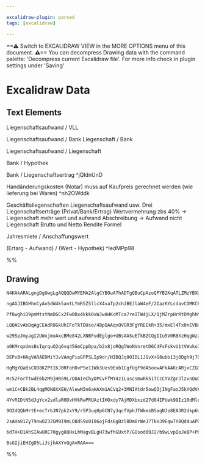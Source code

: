 ```yaml
---

excalidraw-plugin: parsed
tags: [excalidraw]

---
```

==⚠  Switch to EXCALIDRAW VIEW in the MORE OPTIONS menu of this document. ⚠== You can decompress Drawing data with the command palette: 'Decompress current Excalidraw file'. For more info check in plugin settings under 'Saving'


# Excalidraw Data

## Text Elements
Liegenschaftsaufwand / VLL

Liegenschaftsaufwand / Bank
Liegenschaft / Bank

Liegenschaftsaufwand / Liegenschaft

Bank / Hypothek

Bank / Liegenschaftsertrag
 ^jQldnUnD

Handänderungskosten (Notar) muss auf Kaufpreis gerechnet werden (wie lieferung bei Waren)
 ^nh2OWddk

Geschäftsliegenschaften
Liegenschaftsaufwand usw.
Drei Liegenschaftserträge (Privat/Bank/Ertrag)
Wertvermehrung zbs 40% -> Liegenschaft mehr wert und aufwand
Abschreibung -> Aufwand nicht Liegenschaft
Brutto und Netto Rendite Formel

Jahresmiete / Anschaffungswert

(Ertarg - Aufwand) / (Wert - Hypothek) ^IedMPp98

%%
## Drawing
```compressed-json
N4KAkARALgngDgUwgLgAQQQDwMYEMA2AlgCYBOuA7hADTgQBuCpAzoQPYB2KqATLZMzYBXUtiRoIACyhQ4zZAHoFAc0JRJQgEYA6bGwC2CgF7N6hbEcK4OCtptbErHALRY8RMpWdx8Q1TdIEfARcZgRmBShcZQUebQAObQBmGjoghH0EDihmbgBtcDBQMBKIEm4IACsARXxiDgBVDgARVJLIWEQKqCwoNtLMbmckgE4R7QB2AFZ+UpghngAWADZk

ngAGJIBGHhnCyAoSdW4k5antLYmR5Z5llcX4xaTp2chJBEJlaW4eF/2IazKYLcdavCDMKCkNgAawQAGE2Pg2KQKgBiLYIDEY/qQTS4bDQ5RQoQcYgIpEoiSQ6zMOC4QLZHEQABmhHw+AAyrBgRJBB4mRCobCAOpHSQ/MGCmEILkwHnoPnlMHEr4ccK5NBbMFsOnYNTzTXrUH/InCOAASWIGtQeQAumDmeRMpbuBwhOywYRSVgKrh1kziaS1cxrW6

Pf8wghiD9pmMtstNmDGCx2Fw0Dx4kkk0xWJwAHKcMTca7reITW4jLX/QjMZrpHrRtDMghhMGaYSkgCiwUy2WtdrBQjgxFwDe4lyeU3WW02WySDzBRA40Nd7vwi7YBKj3Gb+Fb/x6mD6EgAMoQEMossxsJJcMycrghMyKNZiKgFKgAGonk8AHQ4/5nheV43neD5Pi+pLvqgABC1jQoB56Xhw163ve0Fwcu/6IcBKGgfezCPs+r7QUByGoWB2EcJh0

LQQAEvAbDqAgCEAdR8GkUhIFoTkTDUso/4BpQAAqvQVGR3FgYREEkR+35/mxEl4Tx0nEVBH40Th5H4VAGHwVRSkUQRRGQW+H6GTpVE0fRjHMax/7WeZXHKVJfHkAJXAOpwUAcoQRjiLwxrtCy3kAGK4PobIGqgezBYeUAAIJEMoaboME95MsmUDmAQSWfKl0A6kyejZLgXpMC6aBhuu/zIp8XoEKJR7ic5RngWpZlfj+BmtTpqmmXpWEcBZPGDfZ

w29SpJmyagI2UWxjmoAxcBMe842LXNBFudEglgo+UBsAASuEfkBZCQgIIu5V0R8XzHqgWzaLshQAL6zMUpTlBIHCSDwADywrEMQK5gp0AXQGJYKDGgziLIs6xPbsSTxGMlaZkksVzOOOwJFM85bATKNTCjYKHMQxxoCjEwXFsIy3BWeM7Jjby3d8aBTntHBAgFQWlFKsLksiaJYpiSBtvihKBmSiJC1S5AoXSDJ9A6bKcty4OKtGkqQtKork+K6b

a0KMrqxUmsBsIqrquO2q6vq45GmCppDpa/b2v8joRQglWoNVnretD6C4FsFskvU1tVWukoINumojFOIwTMsWxTMs2Yppw45POnuYcAWHBFpqTw8LTUwzvEnq1vWseoLu+7Be2YfdhkWQ5Pk7vBUOI5jpqExw9O8TxPTpZXcuq7hsFSJbo2tctpdB5iRIdGvgAJ96pAksozDQmwEJZKgAAUBZRKQACUqD6EIIaoERqAANJEXAgQ1qgl6BDeaq6RQT

DEPvB+HAgVARAEDMiYJvVAmgPioGFPSLIp9dr/HIBQJq90IDL1JGvX+G8ubb13j0Dgh9j70nPpfa+t8H5Pifh8Zgr8mAIA/ggL+P8/4AKAeeUB2DlAQKgTAhk8DPIe28r5fyPxeaQGZGFCKUVuDMwhkePKKUKjpWVv8LKOV8AKIKgdOAxVvJlTVKQH2ftaqkHqhwRqi90DoOIJgsBOCd57wIUfJixCL5XxoeQx+z8aFv3oZIT+qBv6kF/k41hwCO

HgMgYQaBsCOD8KZPtI6J0RFoHOvPSe11Wb3Ues9Eob1CgfUgF9dA5oowAFkAAKcARjxCZGDbokN/iBx4M8J6cM7iLAJmMTMKcwTRWcLcVY8R1g1KSL8acIzSyLFJmKbgyxTjaGWFcVOUxFg8GuGWWR7xPhs14Bzf4gJ5RiPBDrAWMtKToHRKLbE4sCTO1JILC50B5a0liSo4KrJ2SynlOCRESoIynIQHrCmvAjbSm+RrP5WtEGW38RHB6tt8T20N

Mc52ForTtwdE6b2M9jHBS9L/QOAIeChyDPCvFfMY4z1LuscsmwRk51TCcCYVZgrJlzvnQuD1TgTAmOsRYsiax1mCD3Wee50mlEbl2HsrdQxR3+F3UcNcJydP5SnDGydR4rkjhPUoU9YQzzrhKjoliIAAHFwg3hXgRYB2keJZC0pJYyMkoJXwoNof8zRn6zUmq5UgkIV6XkPhU0x9BRwKBogoTs/r3L8OFHxZMmRJCcNQEYewqB4YAFJUDOAAHw+t

wm1C+CBk2BL4qgMON8XXEH/AlewN5n6aHAXm1ACVq2+3MNIAtdr5owQ3jINgFaoJ5kYQdVAx1SRqEAaFZEmR8BUQAFK4GTeESKjDAEfgSi5ZkzJN7MCCVAKiB9o0ny4c4Vt1bz4fgPvG/1Oalq2TWqfISyDTUWtQtanItqnX4Mddu9qA03UepaN6zavEY2BsAQfENhAw1QAjfBKNMbohxoTUwJNKa000KzTm/NYHi2loPUOt801SS1vrSuwgTaua

4YvR1DtN5dJgYcv2sdlaR0DvHVkRwPRUAztIHOxdy7AjMDXbxzd27d04IPUek99Iz10dMlew+t7dLnuWqtFiz6vLZGEQFDYOmoDhUivgaKsj4qaKUSA95pQ1HuEs1SIqYISpRHKoY3F8rgp1X8BY5qEh31Wptb6+8DqJqFr6qRt8QHPWgeC+BgNQboOhvDZGk9sb/yqcTSWzD6acMtvwxhstd7K2RfI6hRtzb81tvoxwTtTG4ssaEJx9jo7B0Tp4

9O2dQQhMrtE+ecTrbJN7pk2xY9/r5P3uq0p6CN7y3qcfVphJTWkmsBSagNJo8EA3R2dkp6UxXrgA7gCOAcAuRKu4B9aA7xMgVBHKQEGhQGDngoHBO5UtHloh3V95k/QIDYBEErc0PR9BcmNh9iQVyRa/f+6QQHwPXuSw7NLCk3QXmK1btDgHrcgcZFCqrCFZsoWY9h9j4HoPdazMNo9mHcOMjk9hAT3kRPZh/ax9kHH+hDqwuDNaVlkAaek4yH9O

2sAHa81ZyT9nwOZ3ZGM9I9mLOBdS9x0I06ojFds6gBzlBDm0rWeJ7TkHJ9Eqw7YBQd4uAPO6ol4bzspIEqm/NyEGeAJHcG8F/oB3UJkHwHBlLX714oTsgABoyP5doKcxM+VbEWCMWlfLMbgmwEH/AABNGRwyEh0viGcCYwy89Zke0YNgBgLuqIIBdccFxhnbGWK9DXkutfA652HHnFR/cs6JCQPT6vHtd+IFyBAOiFd99McQMpbBf529wJoYIhq5

6d7H+D1AhSIAwURC70gyg8QHxLhMagvBLgH73wfhGUxtP/GOsod09J2/b9wLvpIoJeBP+P6/1AZ/n31+p5r+nCBhfZScByrW6eyZDtZMBejKBl7BRZAz5z7cAbb/DYBEDD7rYbzGoQDmI3apLoHahNZLhnToHf6lB2CVD0I5AcjmJwAT5T7mKz41xGos74jZSMDCQl74DQGlD1K8jpDYCAECLBT/YQgGDCS+7jw1STybgGo7gL7/D4ChCJR8GwYI

BsGIjiEHZgD5LiJsjhAXYvQgAvRAA===
```
%%
